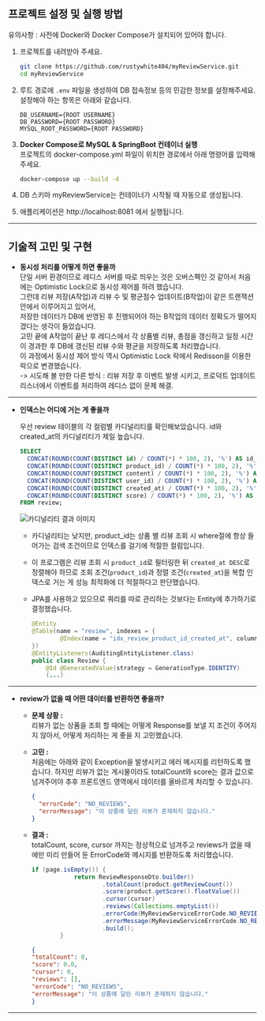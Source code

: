 ## 프로젝트 설정 및 실행 방법
유의사항 : 사전에 Docker와 Docker Compose가 설치되어 있어야 합니다.  

1. 프로젝트를 내려받아 주세요. 
   ```bash
   git clone https://github.com/rustywhite404/myReviewService.git
   cd myReviewService  
   
2. 루트 경로에 `.env` 파일을 생성하여 DB 접속정보 등의 민감한 정보를 설정해주세요.  
설정해야 하는 항목은 아래와 같습니다.  
   ```env
   DB_USERNAME={ROOT USERNAME}
   DB_PASSWORD={ROOT PASSWORD}
   MYSQL_ROOT_PASSWORD={ROOT PASSWORD}

3. **Docker Compose로 MySQL & SpringBoot 컨테이너 실행**  
프로젝트의 docker-compose.yml 파일이 위치한 경로에서 아래 명령어를 입력해주세요. 
   ```bash
   docker-compose up --build -d

3. DB 스키마 myReviewService는 컨테이너가 시작될 때 자동으로 생성됩니다.   
 
4. 애플리케이션은 http://localhost:8081 에서 실행됩니다. 

---

## 기술적 고민 및 구현  

- **동시성 처리를 어떻게 하면 좋을까**  
단일 서버 환경이므로 레디스 서버를 따로 띄우는 것은 오버스펙인 것 같아서 처음에는 Optimistic Lock으로 동시성 제어를 하려 했습니다.  
그런데 리뷰 저장(A작업)과 리뷰 수 및 평균점수 업데이트(B작업)이 같은 트랜잭션 안에서 이루어지고 있어서,  
저장한 데이터가 DB에 반영된 후 진행되어야 하는 B작업의 데이터 정확도가 떨어지겠다는 생각이 들었습니다.  
고민 끝에 A작업이 끝난 후 레디스에서 각 상품별 리뷰, 총점을 갱신하고 일정 시간이 경과한 후 DB에 갱신된 리뷰 수와 평균을 저장하도록 처리했습니다.  
이 과정에서 동시성 제어 방식 역시 Optimistic Lock 락에서 Redisson을 이용한 락으로 변경했습니다.  
-> 시도해 볼 만한 다른 방식 : 리뷰 저장 후 이벤트 발생 시키고, 프로덕트 업데이트 리스너에서 이벤트를 처리하여 레디스 없이 문제 해결. 
---  
- **인덱스는 어디에 거는 게 좋을까**  

  우선 review 테이블의 각 컬럼별 카디널리티를 확인해보았습니다. id와 created_at의 카디널리티가 제일 높습니다. 

    ```sql
    SELECT
      CONCAT(ROUND(COUNT(DISTINCT id) / COUNT(*) * 100, 2), '%') AS id_cardinality,
      CONCAT(ROUND(COUNT(DISTINCT product_id) / COUNT(*) * 100, 2), '%') AS product_id_cardinality,
      CONCAT(ROUND(COUNT(DISTINCT content) / COUNT(*) * 100, 2), '%') AS content_cardinality,
      CONCAT(ROUND(COUNT(DISTINCT user_id) / COUNT(*) * 100, 2), '%') AS user_id_cardinality,
      CONCAT(ROUND(COUNT(DISTINCT created_at) / COUNT(*) * 100, 2), '%') AS created_at_cardinality,
      CONCAT(ROUND(COUNT(DISTINCT score) / COUNT(*) * 100, 2), '%') AS score_cardinality
    FROM review;
    ```

  ![카디널리티 결과 이미지](https://i.imgur.com/V17dBEi.png)  
  - 카디널리티는 낮지만, product_id는 상품 별 리뷰 조회 시 where절에 항상 들어가는 검색 조건이므로 인덱스를 걸기에 적절한 컬럼입니다. 
  - 이 프로그램은 리뷰 조회 시 `product_id`로 필터링한 뒤 `created_at DESC`로 정렬해야 하므로 조회 조건(`product_id`)과 정렬 조건(`created_at`)을 복합 인덱스로 거는 게 성능 최적화에 더 적절하다고 판단했습니다. 
  - JPA를 사용하고 있으므로 쿼리를 따로 관리하는 것보다는 Entity에 추가하기로 결정했습니다.

    ```java
    @Entity
    @Table(name = "review", indexes = {
            @Index(name = "idx_review_product_id_created_at", columnList = "product_id, created_at DESC")
    })
    @EntityListeners(AuditingEntityListener.class)
    public class Review {
        @Id @GeneratedValue(strategy = GenerationType.IDENTITY)
        (...) 
    ```

---
- **review가 없을 때 어떤 데이터를 반환하면 좋을까?**  
   - **문제 상황 :**  
   리뷰가 없는 상품을 조회 할 때에는 어떻게 Response를 보낼 지 조건이 주어지지 않아서, 어떻게 처리하는 게 좋을 지 고민했습니다.
   - **고민 :**  
   처음에는 아래와 같이 Exception을 발생시키고 에러 메시지를 리턴하도록 했습니다.
     하지만 리뷰가 없는 게시물이라도 totalCount와 score는 결과 값으로 넘겨주어야 추후 프론트엔드 영역에서 데이터를 올바르게 처리할 수 있습니다.
       ```json  
       {
         "errorCode": "NO_REVIEWS",
         "errorMessage": "이 상품에 달린 리뷰가 존재하지 않습니다."
       }
       ```

   - **결과 :**  
   totalCount, score, cursor 까지는 정상적으로 넘겨주고 reviews가 없을 때에만 미리 만들어 둔 ErrorCode와 메시지를 반환하도록 처리했습니다.

       ```java
       if (page.isEmpty()) {
                   return ReviewResponseDto.builder()
                           .totalCount(product.getReviewCount())
                           .score(product.getScore().floatValue())
                           .cursor(cursor)
                           .reviews(Collections.emptyList())
                           .errorCode(MyReviewServiceErrorCode.NO_REVIEWS)
                           .errorMessage(MyReviewServiceErrorCode.NO_REVIEWS.getMessage())
                           .build();
               }
       ```  
     
       ```json
       {
       "totalCount": 0,
       "score": 0.0,
       "cursor": 0,
       "reviews": [],
       "errorCode": "NO_REVIEWS",
       "errorMessage": "이 상품에 달린 리뷰가 존재하지 않습니다."
       }
       ```  
     
---

